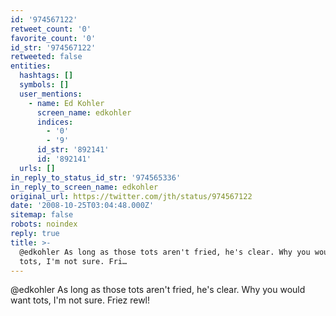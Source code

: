 ```yaml
---
id: '974567122'
retweet_count: '0'
favorite_count: '0'
id_str: '974567122'
retweeted: false
entities:
  hashtags: []
  symbols: []
  user_mentions:
    - name: Ed Kohler
      screen_name: edkohler
      indices:
        - '0'
        - '9'
      id_str: '892141'
      id: '892141'
  urls: []
in_reply_to_status_id_str: '974565336'
in_reply_to_screen_name: edkohler
original_url: https://twitter.com/jth/status/974567122
date: '2008-10-25T03:04:48.000Z'
sitemap: false
robots: noindex
reply: true
title: >-
  @edkohler As long as those tots aren't fried, he's clear. Why you would want
  tots, I'm not sure. Fri…
---
```


@edkohler As long as those tots aren't fried, he's clear. Why you would want tots, I'm not sure. Friez rewl!